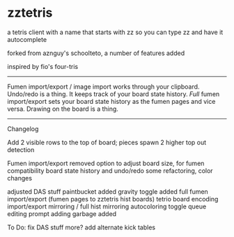 # zztetris

a tetris client with a name that starts with zz so you can type zz and have it autocomplete

forked from aznguy's schoolteto, a number of features added

inspired by fio's four-tris

---

Fumen import/export / image import works through your clipboard.  
Undo/redo is a thing. It keeps track of your board state history.
*Full* fumen import/export sets your board state history as the fumen pages and vice versa.
Drawing on the board is a thing.

---

Changelog

Add 2 visible rows to the top of board; pieces spawn 2 higher
top out detection

Fumen import/export
removed option to adjust board size, for fumen compatibility
board state history and undo/redo
some refactoring, color changes

adjusted DAS stuff
paintbucket added
gravity toggle added
full fumen import/export (fumen pages to zztetris hist boards)
tetrio board encoding import/export
mirroring / full hist mirroring
autocoloring toggle
queue editing prompt
adding garbage added


To Do:
fix DAS stuff more?
add alternate kick tables
